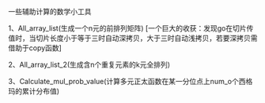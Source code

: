 一些辅助计算的数学小工具

1、All_array_list(生成一个n元的前排列矩阵)
    [一个巨大的收获：发现go在切片传值时，当切片长度小于等于三时自动深拷贝，大于三时自动浅拷贝，若要深拷贝需借助于copy函数]

2、All_array_list_2(生成含n个重复元素的k元全排列)

3、Calculate_mul_prob_value(计算多元正太函数在某一分位点上num_o个西格玛的累计分布值)